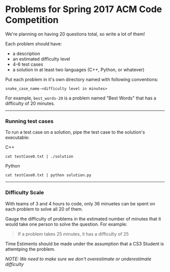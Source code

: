# Problems for Spring 2017 ACM Code Competition

We're planning on having 20 questions total, so write a lot of them!

Each problem should have:

- a description
- an estimated difficulty level
- 4-6 test cases
- a solution in at least two languages (C++, Python, or whatever)

Put each problem in it's own directory named with following conventions:

    snake_case_name-<difficulty level in minutes>

For example, `best_words-20` is a problem named "Best Words" that has a
difficulty of 20 minutes.

--------------

### Running test cases

To run a test case on a solution, pipe the test case to the solution's
executable:

C++

    cat testCase0.txt | ./solution

Python

    cat testCase0.txt | python solution.py

----------------

### Difficulty Scale

With teams of 3 and 4 hours to code, only 36 minuetes can be spent on each
problem to solve all 20 of them.

Gauge the difficulty of problems in the estimated number of minutes that
it would take one person to solve the question. For example:

> If a problem takes 25 minutes, it has a difficulty of 25

Time Estiments should be made under the assumption that a CS3 Student is attemtping the problem.

_NOTE: We need to make sure we don't overestimate or underestimate difficulty_

